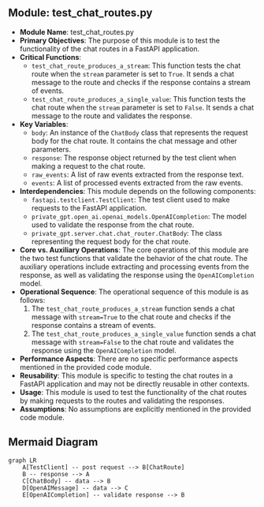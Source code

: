 ## Module: test_chat_routes.py
- **Module Name**: test_chat_routes.py
- **Primary Objectives**: The purpose of this module is to test the functionality of the chat routes in a FastAPI application.
- **Critical Functions**: 
  - `test_chat_route_produces_a_stream`: This function tests the chat route when the `stream` parameter is set to `True`. It sends a chat message to the route and checks if the response contains a stream of events.
  - `test_chat_route_produces_a_single_value`: This function tests the chat route when the `stream` parameter is set to `False`. It sends a chat message to the route and validates the response.
- **Key Variables**: 
  - `body`: An instance of the `ChatBody` class that represents the request body for the chat route. It contains the chat message and other parameters.
  - `response`: The response object returned by the test client when making a request to the chat route.
  - `raw_events`: A list of raw events extracted from the response text.
  - `events`: A list of processed events extracted from the raw events.
- **Interdependencies**: This module depends on the following components:
  - `fastapi.testclient.TestClient`: The test client used to make requests to the FastAPI application.
  - `private_gpt.open_ai.openai_models.OpenAICompletion`: The model used to validate the response from the chat route.
  - `private_gpt.server.chat.chat_router.ChatBody`: The class representing the request body for the chat route.
- **Core vs. Auxiliary Operations**: The core operations of this module are the two test functions that validate the behavior of the chat route. The auxiliary operations include extracting and processing events from the response, as well as validating the response using the `OpenAICompletion` model.
- **Operational Sequence**: The operational sequence of this module is as follows:
  1. The `test_chat_route_produces_a_stream` function sends a chat message with `stream=True` to the chat route and checks if the response contains a stream of events.
  2. The `test_chat_route_produces_a_single_value` function sends a chat message with `stream=False` to the chat route and validates the response using the `OpenAICompletion` model.
- **Performance Aspects**: There are no specific performance aspects mentioned in the provided code module.
- **Reusability**: This module is specific to testing the chat routes in a FastAPI application and may not be directly reusable in other contexts.
- **Usage**: This module is used to test the functionality of the chat routes by making requests to the routes and validating the responses.
- **Assumptions**: No assumptions are explicitly mentioned in the provided code module.
## Mermaid Diagram
```mermaid
graph LR
    A[TestClient] -- post request --> B[ChatRoute]
    B -- response --> A
    C[ChatBody] -- data --> B
    D[OpenAIMessage] -- data --> C
    E[OpenAICompletion] -- validate response --> B
```
